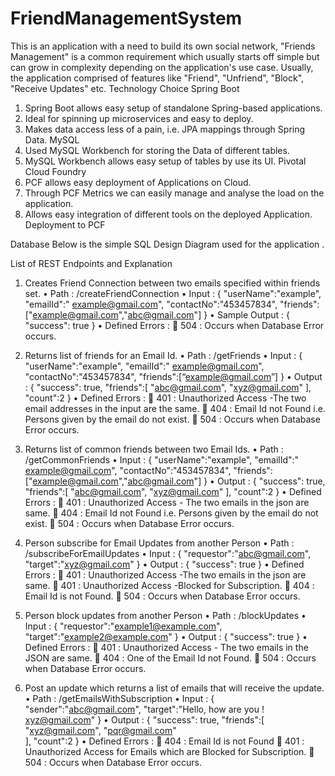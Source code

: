 # FriendManagementSystem
This is an application with a need to build its own social network, "Friends Management" is a common requirement which usually starts off simple but can grow in complexity depending on the application's use case. Usually, the application comprised of features like "Friend", "Unfriend", "Block", "Receive Updates" etc.
Technology Choice
Spring Boot
1.	Spring Boot allows easy setup of standalone Spring-based applications.
2.	Ideal for spinning up microservices and easy to deploy.
3.	Makes data access less of a pain, i.e. JPA mappings through Spring Data.
MySQL
1.	Used MySQL Workbench for storing the Data of different tables.
2.	MySQL Workbench allows easy setup of tables by use its UI.
Pivotal Cloud Foundry 
1.	PCF allows easy deployment of Applications on Cloud.
2.	Through PCF Metrics we can easily manage and analyse the load on the application.
3.	Allows easy integration of different tools on the deployed Application.
Deployment to PCF





Database
Below is the simple SQL Design Diagram used for the application .
 

List of REST Endpoints and Explanation
1.	Creates Friend Connection between two emails specified within friends set.
•	Path : /createFriendConnection
•	Input :
{
		"userName":"example",
		"emailId":" example@gmail.com",
		"contactNo":"453457834",
		"friends":["example@gmail.com","abc@gmail.com"]
}
•	Sample Output :
{	"success": true }
•	Defined Errors :
	504 : Occurs when Database Error occurs.
2.	Returns list of friends for an Email Id.
•	Path : /getFriends
•	Input :
{
		"userName":"example",
		"emailId":" example@gmail.com",
		"contactNo":"453457834",
		"friends":[“example@gmail.com”]
}
•	Output :
{
	"success": true,
	"friends":[
		"abc@gmail.com",
		"xyz@gmail.com"
	],
	"count":2
}
•	Defined Errors :
	401 : Unauthorized Access -The two email addresses in the input are the same.
	404 : Email Id not Found i.e. Persons given by the email do not exist.
	504 : Occurs when Database Error occurs.
4.	Returns list of common friends between two Email Ids.
•	Path : /getCommonFriends
•	Input :
{
		"userName":"example",
		"emailId":" example@gmail.com",
		"contactNo":"453457834",
		"friends":["example@gmail.com","abc@gmail.com"]
}
•	Output :
{
	"success": true,
	"friends":[
		"abc@gmail.com",
		"xyz@gmail.com"
	],
	"count":2
}
•	Defined Errors :
	401 : Unauthorized Access - The two emails in the json are same.
	404 : Email Id not Found i.e. Persons given by the email do not exist.
	504 : Occurs when Database Error occurs.
5.	Person subscribe for Email Updates from another Person
•	Path : /subscribeForEmailUpdates
•	Input :
{
	"requestor":"abc@gmail.com",
	"target":"xyz@gmail.com"
}
•	Output :
{
	"success": true
}
•	Defined Errors :
	401 : Unauthorized Access -The two emails in the json are same.
	401 : Unauthorized Access -Blocked for Subscription.
	404 : Email Id is not Found.
	504 : Occurs when Database Error occurs.
6.	Person block updates from another Person
•	Path : /blockUpdates
•	Input :
{
	"requestor":"example1@example.com",
	"target":"example2@example.com"
}
•	Output :
{
	"success": true
}
•	Defined Errors :
	401 : Unauthorized Access - The two emails in the JSON are same.
	404 : One of the Email Id not Found. 
	504 : Occurs when Database Error occurs.

7.	Post an update which returns a list of emails that will receive the update.
•	Path : /getEmailsWithSubscription
•	Input :
{
	"sender":"abc@gmail.com",
	"target":"Hello, how are you ! xyz@gmail.com"
}
•	Output :
{
	"success": true,
	"friends":[
		"xyz@gmail.com",
		"pqr@gmail.com"			
	],
"count":2
}
•	Defined Errors :
	404 : Email Id is not Found 
	401 : Unauthorized Access for Emails which are Blocked for Subscription.
	504 : Occurs when Database Error occurs.



